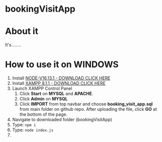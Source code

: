 # bookingVisitApp 

# About it 
It's........


# How to use it on WINDOWS

1. Install [NODE-V16.13.1 - DOWNLOAD CLICK HERE](https://nodejs.org/dist/v16.13.1/node-v16.13.1-x64.msi)
2. Install [XAMPP 8.1.1 - DOWNLOAD CLICK HERE](https://www.apachefriends.org/xampp-files/8.1.1/xampp-windows-x64-8.1.1-2-VS16-installer.exe)
3. Launch XAMPP Control Panel
    1. Click **Start** on **MYSQL** and **APACHE**.
    2. Click **Admin** on **MYSQL**
    3. Click **IMPORT** from top navbar and choose **booking_visit_app.sql** from main folder on github repo. After uploading the file, click **GO** at the bottom of the page.
4. Navigate to downloaded folder (bookingVisitApp)
5. Type: ``` npm i ```
6. Type: ``` node index.js ```
7. 